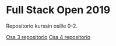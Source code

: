 # Full Stack Open 2019
Repositorio kurssin osille 0-2.

[Osa 3 repositorio](https://github.com/alexawik/fullstack-2019-osa3)
[Osa 4 repositorio](https://github.com/alexawik/fullstack-2019-osa4)
